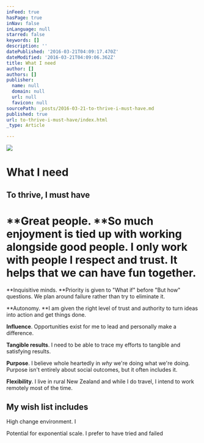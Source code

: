 ```yaml
---
inFeed: true
hasPage: true
inNav: false
inLanguage: null
starred: false
keywords: []
description: ''
datePublished: '2016-03-21T04:09:17.470Z'
dateModified: '2016-03-21T04:09:06.362Z'
title: What I need
author: []
authors: []
publisher:
  name: null
  domain: null
  url: null
  favicon: null
sourcePath: _posts/2016-03-21-to-thrive-i-must-have.md
published: true
url: to-thrive-i-must-have/index.html
_type: Article

---
```

![](https://the-grid-user-content.s3-us-west-2.amazonaws.com/3c9ee80d-ad8f-4990-bf15-cdafdd941f60.jpg)

# What I need

## To thrive, I must have

# **Great people. **So much enjoyment is tied up with working alongside good people. I only work with people I respect and trust. It helps that we can have fun together.

**Inquisitive minds. **Priority is given to "What if" before "But how" questions. We plan around failure rather than try to eliminate it.

**Autonomy. **I am given the right level of trust and authority to turn ideas into action and get things done. 

**Influence**. Opportunities exist for me to lead and personally make a difference. 

**Tangible results**. I need to be able to trace my efforts to tangible and satisfying results. 

**Purpose**. I believe whole heartedly in _why_ we're doing what we're doing. Purpose isn't entirely about social outcomes, but it often includes it.

**Flexibility**. I live in rural New Zealand and while I do travel, I intend to work remotely most of the time. 

## My wish list includes

High change environment. I 

Potential for exponential scale. I prefer to have tried and failed